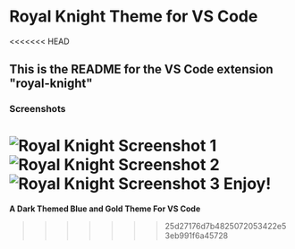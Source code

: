 # Royal Knight Theme for VS Code

<<<<<<< HEAD
## This is the README for the VS Code extension "royal-knight"

### Screenshots

![Royal Knight Screenshot 1](https://github.com/nickolaskg/blob/master/royal-knight/screenshots/rk-vsce-1.jpeg)
![Royal Knight Screenshot 2](https://github.com/nickolaskg/blob/master/royal-knight/screenshots/rk-vsce-2.jpeg)
![Royal Knight Screenshot 3](https://github.com/nickolaskg/blob/master/royal-knight/screenshots/rk-vsce-3.jpeg)
**Enjoy!**
=======
**A Dark Themed Blue and Gold Theme For VS Code**
>>>>>>> 25d27176d7b4825072053422e53eb991f6a45728
